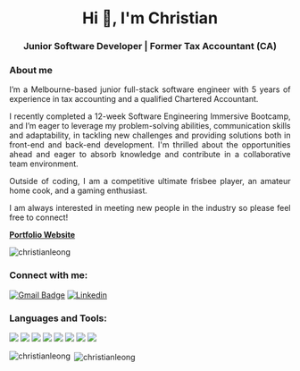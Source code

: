 <h1 align="center">Hi 👋, I'm Christian</h1>
<h3 align="center">Junior Software Developer | Former Tax Accountant (CA)</h3>

### About me
<p align="justify">
I’m a Melbourne-based junior full-stack software engineer with 5 years of experience in tax accounting and a qualified Chartered Accountant.
</p>

<p align="justify">
I recently completed a 12-week Software Engineering Immersive Bootcamp, and I’m eager to leverage my problem-solving abilities, communication skills and adaptability, in tackling new challenges and providing solutions both in front-end and back-end development. I'm thrilled about the opportunities ahead and eager to absorb knowledge and contribute in a collaborative team environment.
</p>

<p align="justify">
Outside of coding, I am a competitive ultimate frisbee player, an amateur home cook, and a gaming enthusiast.
</p>

<p align="justify">
I am always interested in meeting new people in the industry so please feel free to connect!
</p>

<strong><a href="https://christianleong.surge.sh/">Portfolio Website</a></strong>

<p align="left"> <img src="https://komarev.com/ghpvc/?username=christianleong&label=Profile%20views&color=0e75b6&style=flat" alt="christianleong" /> </p>

<h3 align="left">Connect with me:</h3>

[![Gmail Badge](https://img.shields.io/badge/Gmail-5F939A?style=flat&logo=Gmail&logoColor=white&link=mailto:christianleong@gmail.com)](mailto:christianleong@gmail.com)
[![Linkedin](http://img.shields.io/badge/linkedin-0A66C2?style=flat&logo=linkedin&link=https://learngoeson.tistory.com/)](https://www.linkedin.com/in/christianleong/)


<h3 align="left">Languages and Tools:</h3>
<p align="left"> 
<img src="https://img.shields.io/badge/html5-E34F26?style=for-the-badge&logo=html5&logoColor=white">
<img src="https://img.shields.io/badge/css-1572B6?style=for-the-badge&logo=css3&logoColor=white">
<img src="https://img.shields.io/badge/javascript-F7DF1E?style=for-the-badge&logo=javascript&logoColor=black">
<img src="https://img.shields.io/badge/react-61DAFB?style=for-the-badge&logo=react&logoColor=black">
<!--   <img src="https://img.shields.io/badge/redux-764ABC?style=for-the-badge&logo=redux&logoColor=white"> -->
<!--   <img src="https://img.shields.io/badge/typescript-3178C6?style=for-the-badge&logo=typescript&logoColor=white"> -->
<img src="https://img.shields.io/badge/node.js-339933?style=for-the-badge&logo=Node.js&logoColor=white">
<img src="https://img.shields.io/badge/express-000000?style=for-the-badge&logo=express&logoColor=white">
<!-- <img src="https://img.shields.io/badge/mongoDB-47A248?style=for-the-badge&logo=MongoDB&logoColor=white"> -->
<!-- <img src="https://img.shields.io/badge/sass-CC6699?style=for-the-badge&logo=sass&logoColor=white"> -->
<!-- <img src="https://img.shields.io/badge/PostCSS-DD3A0A?style=for-the-badge&logo=postcss&logoColor=white">   -->
<img src="https://img.shields.io/badge/tailwind-06B6D4?style=for-the-badge&logo=tailwindcss&logoColor=white">
<!-- <img src="https://img.shields.io/badge/bootstrap-7952B3?style=for-the-badge&logo=bootstrap&logoColor=white"> -->
<img src="https://img.shields.io/badge/git-F05032?style=for-the-badge&logo=git&logoColor=white">
<!-- <img src="https://img.shields.io/badge/nextjs-000000?style=for-the-badge&logo=next.js&logoColor=white"> -->
<!--   <img src="https://img.shields.io/badge/jest-C21325?style=for-the-badge&logo=jest&logoColor=white"> -->
</p>

<p><img align="left" src="https://github-readme-stats.vercel.app/api/top-langs?username=christianleong&show_icons=true&locale=en&layout=compact" alt="christianleong" /></p>

<p>&nbsp;<img align="center" src="https://github-readme-stats.vercel.app/api?username=christianleong&show_icons=true&locale=en" alt="christianleong" /></p>



